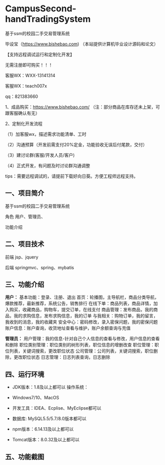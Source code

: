 # CampusSecond-handTradingSystem
 基于ssm的校园二手交易管理系统

毕设宝（https://www.bishebao.com) （本站提供计算机毕业设计源码和论文）

【支持远程调试运行和定制化开发】

无需注册即可购买！！！

客服WX：WXX-13141314

客服WX：teach007x

qq：821383660


1、成品购买：https://www.bishebao.com/ （注：部分商品在库存还未上架，可跟客服确认有无）

2、定制化开发流程

（1）加客服wx，描述需求功能清单、工时

（2）沟通预算（开发前需支付20%定金，功能验收无误后付尾款，交付）

（3）建讨论群(客服/开发人员/客户)

（4）正式开发，有问题及时讨论群沟通调整

tips：需要远程调试的，请提前下载好向日葵。方便工程师远程支持。
<h2>一、项目简介</h2>
基于ssm的校园二手交易管理系统

角色 用户、管理员、

功能介绍
<h2>二、项目技术</h2>
前端 jsp、jquery

后端 springmvc、spring、mybatis
<h2>三、功能介绍</h2>
<div class="markdown-heading" dir="auto">
<div class="markdown-heading" dir="auto">

<strong>用户：</strong>
基本功能：登录、注册、退出
首页：轮播图，主导航栏，商品分类导航，爆款推荐，最新推荐，系统公告，销售排行
在线下单：商品列表，商品详情，加入购买，收藏商品，购物车，提交订单，在线支付
商品管理：发布商品，我的商品，我的求购信息，发布求购信息，我的订单
与我相关：购物订单，我的留言，我收到的消息，我的收藏夹
安全中心：密码修改，录入密保问题，我的密保问题
账户信息：账户查询，收货地址查看与维护，账户余额查询与充值

<strong>管理员：</strong>
用户管理：我的信息-针对自己个人信息的查看与修改，用户信息的查看和删除
职位类别管理：职位类别的树形列表，职位信息的增删改查
职位管理：职位列表，关键词搜索，更改职位状态
公司管理：公司列表，关键词搜索，职位删除，更改职位状态
日志管理：日志列表查询，日志删除

</div>
</div>
<h2>四、运行环境</h2>
<ul dir="auto">
 	<li>
<p dir="auto">JDK版本：1.8及以上都可以 操作系统：</p>
</li>
 	<li>
<p dir="auto">Windows7/10、MacOS</p>
</li>
 	<li>
<p dir="auto">开发工具：IDEA、Ecplise、MyEclipse都可以</p>
</li>
 	<li>
<p dir="auto">数据库: MySQL5.5/5.7/8.0版本都可以</p>
</li>
 	<li>
<p dir="auto">npm版本：6.14.13及以上都可以</p>
</li>
 	<li>
<p dir="auto">Tomcat版本：8.0.32及以上都可以</p>
</li>
</ul>
<h2>五、功能截图</h2>
<img class="aligncenter size-full wp-image" src="https://www.bishebao.com/wp-content/uploads/2024/07/基于ssm的校园二手交易管理系统/result/image_1_1.png" alt="" />
<img class="aligncenter size-full wp-image" src="https://www.bishebao.com/wp-content/uploads/2024/07/基于ssm的校园二手交易管理系统/result/image_2_2.png" alt="" />
<img class="aligncenter size-full wp-image" src="https://www.bishebao.com/wp-content/uploads/2024/07/基于ssm的校园二手交易管理系统/result/image_3_3.png" alt="" />
<img class="aligncenter size-full wp-image" src="https://www.bishebao.com/wp-content/uploads/2024/07/基于ssm的校园二手交易管理系统/result/image_4_4.png" alt="" />
<img class="aligncenter size-full wp-image" src="https://www.bishebao.com/wp-content/uploads/2024/07/基于ssm的校园二手交易管理系统/result/image_5_5.png" alt="" />
<img class="aligncenter size-full wp-image" src="https://www.bishebao.com/wp-content/uploads/2024/07/基于ssm的校园二手交易管理系统/result/image_6_6.png" alt="" />
<img class="aligncenter size-full wp-image" src="https://www.bishebao.com/wp-content/uploads/2024/07/基于ssm的校园二手交易管理系统/result/image_7_7.png" alt="" />
<img class="aligncenter size-full wp-image" src="https://www.bishebao.com/wp-content/uploads/2024/07/基于ssm的校园二手交易管理系统/result/image_8_8.png" alt="" />
<img class="aligncenter size-full wp-image" src="https://www.bishebao.com/wp-content/uploads/2024/07/基于ssm的校园二手交易管理系统/result/image_9_9.png" alt="" />